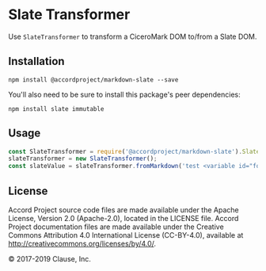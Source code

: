 # Slate Transformer

Use `SlateTransformer` to transform a CiceroMark DOM to/from a Slate DOM.

## Installation

```
npm install @accordproject/markdown-slate --save
```

You'll also need to be sure to install this package's peer dependencies:
```
npm install slate immutable
```

## Usage

``` javascript
const SlateTransformer = require('@accordproject/markdown-slate').SlateTransformer;
slateTransformer = new SlateTransformer();
const slateValue = slateTransformer.fromMarkdown('test <variable id="foo" value="bar"/>');
```

## License <a name="license"></a>
Accord Project source code files are made available under the Apache License, Version 2.0 (Apache-2.0), located in the LICENSE file. Accord Project documentation files are made available under the Creative Commons Attribution 4.0 International License (CC-BY-4.0), available at http://creativecommons.org/licenses/by/4.0/.

© 2017-2019 Clause, Inc.
